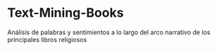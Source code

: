 # Text-Mining-Books
Análisis de palabras y sentimientos a lo largo del arco narrativo de los principales libros religiosos

